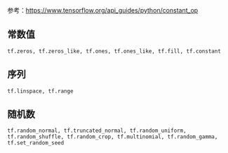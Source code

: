 参考：https://www.tensorflow.org/api_guides/python/constant_op

## 常数值
`tf.zeros, tf.zeros_like, tf.ones, tf.ones_like, tf.fill, tf.constant`

## 序列
`tf.linspace, tf.range`

## 随机数
`tf.random_normal, tf.truncated_normal, tf.random_uniform, tf.random_shuffle, tf.random_crop, tf.multinomial, tf.random_gamma, tf.set_random_seed`

